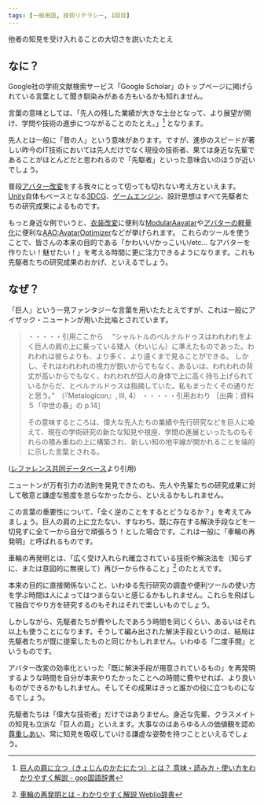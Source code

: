 ```yaml
---
tags: [一般用語, 技術リテラシー, 1回目]
---
```


他者の知見を受け入れることの大切さを説いたたとえ

## なに？

Google社の学術文献検索サービス「Google Scholar」のトップページに掲げられている言葉として聞き馴染みがある方もいるかも知れません。

言葉の意味としては、「先人の残した業績が大きな土台となって、より展望が開け、学問や技術の進歩につながることのたとえ。」[^1] となります。

先人とは一般に「昔の人」という意味があります。ですが、進歩のスピードが著しい昨今のIT技術においては先人だけでなく現役の技術者、果ては身近な先輩であることがほとんどだと思われるので「先駆者」といった意味合いのほうが近いでしょう。

普段[アバター改変](/docs/索引/あ行/アバター改変)をする我々にとって切っても切れない考え方といえます。[Unity](/docs/索引/STU/Unity)自体もベースとなる[3DCG](/docs/索引/数字・記号/3DCG)、[ゲームエンジン](/docs/索引/か行/ゲームエンジン)、設計思想はすべて先駆者たちの研究成果によるものです。

もっと身近な例でいうと、[衣装改変](/docs/索引/あ行/衣装改変)に便利な[ModularAavatar](/docs/索引/MNO/ModularAvatar)や[アバターの軽量化](/docs/索引/あ行/アバターの軽量化)に便利な[AAO:AvatarOptimizer](/docs/索引/ABC/AAO-AvatarOptimizer)などが挙げられます。
これらのツールを使うことで、皆さんの本来の目的である「かわいい/かっこいい/etc... なアバターを作りたい！魅せたい！」を考える時間に更に注力できるようになります。これも先駆者たちの研究成果のおかげ、といえるでしょう。

## なぜ？

「巨人」という一見ファンタジーな言葉を用いたたとえですが、これは一般にアイザック・ニュートンが用いた比喩とされています。

> ・・・・・引用ここから
> 　“シャルトルのベルナルドゥスはわれわれをよく巨人の肩の上に乗っている矮人（わいじん）に準えたものであった。われわれは彼らよりも、より多く、より遠くまで見ることができる。
> しかし、それはわれわれの視力が鋭いからでもなく、あるいは、われわれの背丈が高いからでもなく、われわれが巨人の身体で上に高く持ち上げられているからだ、とベルナルドゥスは指摘していた。私もまったくその通りだと思う。”　（『Metalogicon』, Ⅲ, 4）
> ・・・・・引用おわり
> ［出典：資料５「中世の春」の p.14］
>
> その意味するところは、偉大な先人たちの業績や先行研究などを巨人に喩えて、現在の学術研究の新たな知見や視座、学問の進展といったものもそれらの積み重ねの上に構築され、新しい知の地平線が開かれることを端的に示した言葉とされる。

([レファレンス共同データベース](https://crd.ndl.go.jp/reference/entry/index.php?page=ref_view&id=1000151707)より引用)

ニュートンが万有引力の法則を発見できたのも、先人や先輩たちの研究成果に対して敬意と謙虚な態度を怠らなかったから、といえるかもしれません。

この言葉の重要性について、「全く逆のことをするとどうなるか？」を考えてみましょう。巨人の肩の上に立たない、すなわち、既に存在する解決手段などを一切見ずに全て一から自分で頑張ろう！とした場合です。これは一般に「車輪の再発明」と呼ばれるものです。

車輪の再発明とは、「広く受け入れられ確立されている技術や解決法を（知らずに、または意図的に無視して）再び一から作ること」[^2] のたとえです。

本来の目的に直接関係ないこと、いわゆる先行研究の調査や便利ツールの使い方を学ぶ時間は人によってはつまらないと感じるかもしれません。これらを飛ばして独自でやり方を研究するのもそれはそれで楽しいものでしょう。

しかしながら、先駆者たちが費やしたであろう時間を同じくらい、あるいはそれ以上も使うことになります。そうして編み出された解決手段というのは、結局は先駆者たちが既に提案したものと同じかもしれません。いわゆる「二度手間」というものです。

アバター改変の効率化といった「既に解決手段が用意されているもの」を再発明するような時間を自分が本来やりたかったことへの時間に費やせれば、より良いものができるかもしれません。そしてその成果はきっと誰かの役に立つものになるでしょう。

先駆者たちは「偉大な技術者」だけではありません。身近な先輩、クラスメイトの知見も立派な「巨人の肩」といえます。大事なのはあらゆる人の価値観を認め[尊重しあい](/docs/索引/さ行/尊重し合う)、常に知見を吸収していける謙虚な姿勢を持つことといえるでしょう。

[^1]: [巨人の肩に立つ（きょじんのかたにたつ）とは？ 意味・読み方・使い方をわかりやすく解説 - goo国語辞書](https://dictionary.goo.ne.jp/word/巨人の肩に立つ/)

[^2]: [車輪の再発明とは - わかりやすく解説 Weblio辞書](https://www.weblio.jp/content/車輪の再発明)
